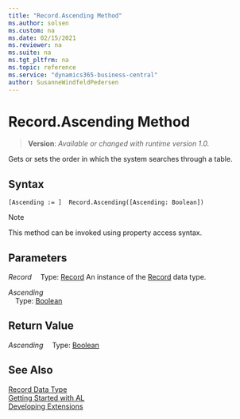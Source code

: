 ```yaml
---
title: "Record.Ascending Method"
ms.author: solsen
ms.custom: na
ms.date: 02/15/2021
ms.reviewer: na
ms.suite: na
ms.tgt_pltfrm: na
ms.topic: reference
ms.service: "dynamics365-business-central"
author: SusanneWindfeldPedersen
---
```

[//]: # (START>DO_NOT_EDIT)
[//]: # (IMPORTANT:Do not edit any of the content between here and the END>DO_NOT_EDIT.)
[//]: # (Any modifications should be made in the .xml files in the ModernDev repo.)
# Record.Ascending Method
> **Version**: _Available or changed with runtime version 1.0._

Gets or sets the order in which the system searches through a table.


## Syntax
```
[Ascending := ]  Record.Ascending([Ascending: Boolean])
```
> [!NOTE]
> This method can be invoked using property access syntax.
## Parameters
*Record*
&emsp;Type: [Record](record-data-type.md)
An instance of the [Record](record-data-type.md) data type.

*Ascending*  
&emsp;Type: [Boolean](../boolean/boolean-data-type.md)  
  


## Return Value
*Ascending*
&emsp;Type: [Boolean](../boolean/boolean-data-type.md)



[//]: # (IMPORTANT: END>DO_NOT_EDIT)
## See Also
[Record Data Type](record-data-type.md)  
[Getting Started with AL](../../devenv-get-started.md)  
[Developing Extensions](../../devenv-dev-overview.md)